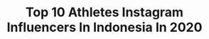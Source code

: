---
title: Top 10 Athletes Instagram Influencers In Indonesia In 2020
description: >-
  Find top athletes Instagram influencers in Indonesia in 2020. Most popular hashtags: #dirumahaja #nature #bali #model.
platform: Instagram
profiles:
  - username: "zachhartman1"
    fullname: >-
      ZACH HARTMAN
    location: "Indonesia"
    followers: 26475
    engagement: 1017
    commentsToLikes: 0.036042
    avatar: "https://scontent-amt2-1.cdninstagram.com/v/t51.2885-19/s320x320/80010932_473010520280590_7623938426416398336_n.jpg?_nc_ht=scontent-amt2-1.cdninstagram.com&_nc_ohc=nehwqEzBtj8AX9Y1F0k&oh=839921c5af831edf57ae1ef76983ae9a&oe=5E8AAB31"
    verified: false
    hashtags: ""
  - username: "charlietaylor"
    fullname: >-
      Charlie Taylor
    location: "Indonesia"
    followers: 392227
    engagement: 389
    commentsToLikes: 0.020389
    avatar: "https://scontent-lhr8-1.cdninstagram.com/v/t51.2885-19/s320x320/52922727_432043184200718_5642962508634390528_n.jpg?_nc_ht=scontent-lhr8-1.cdninstagram.com&_nc_ohc=37MekwUgU6MAX-IWRPW&oh=e4f4e7170dfb8d8ec90a12c7da7efe44&oe=5EB9B8AF"
    verified: true
    hashtags: "#3yearsago, #soznotzoz, #backworkout, #ropeclimb"
  - username: "riskymuhammads22"
    fullname: >-
      Risky Muhammad Sudirman
    location: "Indonesia"
    followers: 28762
    engagement: 1545
    commentsToLikes: 0.010963
    avatar: "https://scontent-lhr8-1.cdninstagram.com/v/t51.2885-19/s320x320/93194691_267986077551202_246043768556355584_n.jpg?_nc_ht=scontent-lhr8-1.cdninstagram.com&_nc_ohc=5yP5wL3zLusAX-m2y2V&oh=1cbbe6ecb8c80ab20c975cd2560ceb8a&oe=5EB985CF"
    verified: false
    hashtags: "#fiersabesari, #garisterdepan"
  - username: "nicolasiong"
    fullname: >-
      Nicolas Iong Lee 🇰🇷🇨🇭
    location: "Indonesia"
    followers: 685904
    engagement: 270
    commentsToLikes: 0.019591
    avatar: "https://scontent-lhr8-1.cdninstagram.com/v/t51.2885-19/s320x320/83068474_595127587729930_7429998267632451584_n.jpg?_nc_ht=scontent-lhr8-1.cdninstagram.com&_nc_ohc=OjTB4u1rrvIAX_2iB9I&oh=34c7f664fdaaf3a2b9a125da0deb567f&oe=5EB9BFF3"
    verified: false
    hashtags: "#happiness, #waterfall, #finns, #hardwork"
  - username: "devibration"
    fullname: >-
      DEVI
    location: "Indonesia"
    followers: 40938
    engagement: 1330
    commentsToLikes: 0.007757
    avatar: "https://scontent-lhr8-1.cdninstagram.com/v/t51.2885-19/s320x320/74602354_572680150207295_8989154211639853056_n.jpg?_nc_ht=scontent-lhr8-1.cdninstagram.com&_nc_ohc=QAkFs063xagAX-FMZaQ&oh=4b2f7502d7738a396d8f16db08e7a1e5&oe=5EBB912B"
    verified: false
    hashtags: ""
  - username: "natasya.salway"
    fullname: >-
      molasses🌼
    location: "Indonesia"
    followers: 2875
    engagement: 2350
    commentsToLikes: 0.032002
    avatar: "https://scontent-ams4-1.cdninstagram.com/v/t51.2885-19/s320x320/84505048_2758449560906550_6706897801311158272_n.jpg?_nc_ht=scontent-ams4-1.cdninstagram.com&_nc_ohc=0ED1EKM9Z68AX9-BAk0&oh=09b1c886c15ea9aae79d32235f69b0bb&oe=5E894952"
    verified: false
    hashtags: "#sumbar, #lightroom, #hitsblunt, #awardwinner"
  - username: "sammiesunga"
    fullname: >-
      SAMMIE
    location: "Indonesia"
    followers: 29102
    engagement: 358
    commentsToLikes: 0.026149
    avatar: "https://scontent-lhr8-1.cdninstagram.com/v/t51.2885-19/s320x320/75349261_566041787287684_6590177009865850880_n.jpg?_nc_ht=scontent-lhr8-1.cdninstagram.com&_nc_ohc=Z7cGZLDVlrsAX_3hkDI&oh=be5a00c85218ec7ec4ce59f45198f4d8&oe=5EBB2587"
    verified: false
    hashtags: "#realpeoplerealresults, #withgalaxy, #discoveryourawesome, #beforeyouscore"
  - username: "clarestaufan"
    fullname: >-
      Claresta Taufan Kusumarina
    location: "Indonesia"
    followers: 81962
    engagement: 646
    commentsToLikes: 0.009581
    avatar: "https://scontent-lhr8-1.cdninstagram.com/v/t51.2885-19/s320x320/90034773_556853508287354_5056303292062105600_n.jpg?_nc_ht=scontent-lhr8-1.cdninstagram.com&_nc_ohc=dRclrSBzNOIAX_XSM3G&oh=056e9f44d024c8ce6470ba3f811c6607&oe=5EBBF122"
    verified: false
    hashtags: "#nikeathlete, #clarestakick, #skincare, #playinside"
  - username: "chisyawandhira"
    fullname: >-
      𝓐𝓻𝓬𝓱𝓲𝓼𝔂𝓪
    location: "Indonesia"
    followers: 3830
    engagement: 2138
    commentsToLikes: 0.034169
    avatar: "https://scontent-ams4-1.cdninstagram.com/v/t51.2885-19/s320x320/81499834_927105997686337_8567990448738533376_n.jpg?_nc_ht=scontent-ams4-1.cdninstagram.com&_nc_ohc=UZ9ELTNKRc8AX9vOThJ&oh=144035ed9b83a9877696294caf952cbf&oe=5EBC2004"
    verified: false
    hashtags: "#demimerahputih"
  - username: "dody_sportisi"
    fullname: >-
      Dody Syahputra WFF PRO 🇮🇩
    location: "Indonesia"
    followers: 35128
    engagement: 191
    commentsToLikes: 0.038849
    avatar: "https://scontent-ams4-1.cdninstagram.com/v/t51.2885-19/11378479_464187780417087_246295871_a.jpg?_nc_ht=scontent-ams4-1.cdninstagram.com&_nc_ohc=oQvtxIedYIYAX_MA76H&oh=7a6a19a05e388b98234ab7e39dcfde45&oe=5EBB61F1"
    verified: false
    hashtags: "#kimorakecil, #myprincess, #happyfamily, #staystrong"
---